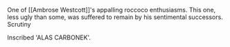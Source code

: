 One of [[Ambrose Westcott]]'s appalling roccoco enthusiasms. This one, less ugly than some, was suffered to remain by his sentimental successors.
Scrutiny

Inscribed 'ALAS CARBONEK'.